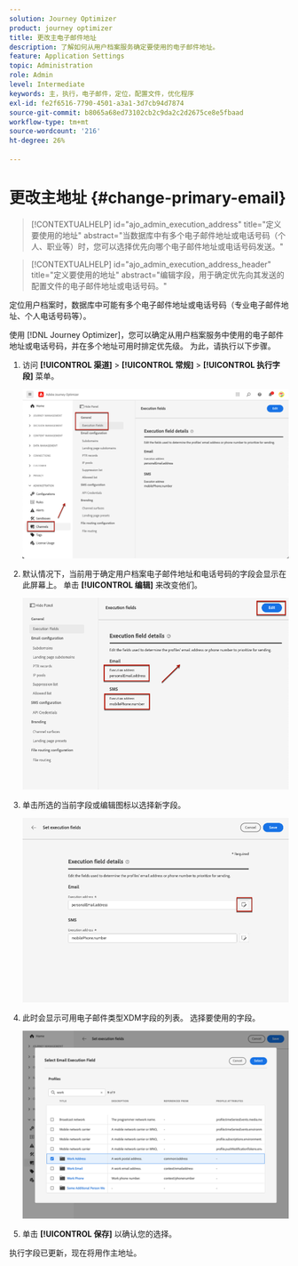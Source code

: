 ```yaml
---
solution: Journey Optimizer
product: journey optimizer
title: 更改主电子邮件地址
description: 了解如何从用户档案服务确定要使用的电子邮件地址。
feature: Application Settings
topic: Administration
role: Admin
level: Intermediate
keywords: 主，执行，电子邮件，定位，配置文件，优化程序
exl-id: fe2f6516-7790-4501-a3a1-3d7cb94d7874
source-git-commit: b8065a68ed73102cb2c9da2c2d2675ce8e5fbaad
workflow-type: tm+mt
source-wordcount: '216'
ht-degree: 26%

---
```


# 更改主地址 {#change-primary-email}

>[!CONTEXTUALHELP]
>id="ajo_admin_execution_address"
>title="定义要使用的地址"
>abstract="当数据库中有多个电子邮件地址或电话号码（个人、职业等）时，您可以选择优先向哪个电子邮件地址或电话号码发送。"

>[!CONTEXTUALHELP]
>id="ajo_admin_execution_address_header"
>title="定义要使用的地址"
>abstract="编辑字段，用于确定优先向其发送的配置文件的电子邮件地址或电话号码。"

定位用户档案时，数据库中可能有多个电子邮件地址或电话号码（专业电子邮件地址、个人电话号码等）。

使用 [!DNL Journey Optimizer]，您可以确定从用户档案服务中使用的电子邮件地址或电话号码，并在多个地址可用时排定优先级。 为此，请执行以下步骤。

1. 访问  **[!UICONTROL 渠道]** > **[!UICONTROL 常规]** > **[!UICONTROL 执行字段]** 菜单。

   ![](assets/primary-address-execution-fields.png)

1. 默认情况下，当前用于确定用户档案电子邮件地址和电话号码的字段会显示在此屏幕上。 单击 **[!UICONTROL 编辑]** 来改变他们。

   ![](assets/primary-address.png)

1. 单击所选的当前字段或编辑图标以选择新字段。

   ![](assets/primary-address-edit.png)

1. 此时会显示可用电子邮件类型XDM字段的列表。 选择要使用的字段。

   ![](assets/primary-address-select-field.png)

1. 单击 **[!UICONTROL 保存]** 以确认您的选择。

执行字段已更新，现在将用作主地址。

<!--1. You can also select an additional field to use as secondary email address. This allows you to determine which field to use if the primary field is empty for a profile. -->
